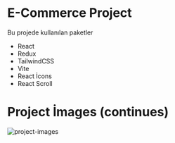 # E-Commerce Project 

  Bu projede kullanılan paketler
   - React
   - Redux
   - TailwindCSS
   - Vite
   - React İcons
   - React Scroll 
   
   # Project İmages (continues)

   <img src="project-images.png" alt="project-images">
